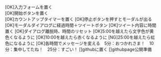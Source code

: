 [OK]入力フォームを置く  
[OK]開始ボタンを置く  
[OK]カウントアップタイマーを置く
[OK]停止ボタンを押すとモーダルが出る
[OK]モーダルダイアログに経過時間＋ツイートボタン
[OK]ツイート内容に時間置く
[OK]ダイアログ離脱時、時間のリセット
[OK]5:00を越えたら文字色が黄色くなるように
[OK]10:00を越えたら赤くなるように
[NG]25:00を越えたら虹色になるように
[OK]各時間でメッセージを変える　5分：おつかれさま！　10分：集中してたね！　25分：すごい！
[]githubに置く
[]githubpage公開準備